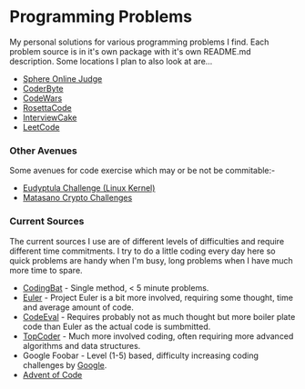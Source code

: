 # Programming Problems

My personal solutions for various programming problems I find.  Each problem source is in it's own package with it's own README.md description.  Some locations I plan to also look at are...

 - [Sphere Online Judge](http://www.spoj.com)
 - [CoderByte](http://coderbyte.com)
 - [CodeWars](http://www.codewars.com/?language=java)
 - [RosettaCode](http://rosettacode.org/wiki/Rosetta_Code)
 - [InterviewCake](https://www.interviewcake.com/question/stock-price)
 - [LeetCode](https://leetcode.com)


### Other Avenues
 Some avenues for code exercise which may or be not be commitable:-
 
 - [Eudyptula Challenge (Linux Kernel)](http://eudyptula-challenge.org/)
 - [Matasano Crypto Challenges](http://www.matasano.com/articles/crypto-challenges/)

### Current Sources

 The current sources I use are of different levels of difficulties and require different time commitments.  I try to do a little coding every day here so quick problems are handy when I'm busy, long problems when I have much more time to spare.
 - [CodingBat](https://github.com/rossdrew/programmingproblems/tree/master/src/main/java/com/rox/prob/codingbat) - Single method, < 5 minute problems.
 - [Euler](https://github.com/rossdrew/programmingproblems/tree/master/src/main/java/com/rox/prob/euler) - Project Euler is a bit more involved, requiring some thought, time and average amount of code.
 - [CodeEval](https://github.com/rossdrew/programmingproblems/tree/master/src/main/java/com/rox/prob/codeeval) - Requires probably not as much thought but more boiler plate code than Euler as the actual code is sumbmitted.
 - [TopCoder](https://github.com/rossdrew/programmingproblems/tree/master/src/main/java/com/rox/prob/topcoder) - Much more involved coding, often requiring more advanced algorithms and data structures.
 - Google Foobar - Level (1-5) based, difficulty increasing coding challenges by [Google](http://www.google.com/).
 - [Advent of Code](https://adventofcode.com)  